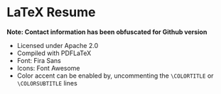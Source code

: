 # LaTeX Resume

**Note: Contact information has been obfuscated for Github version**

* Licensed under Apache 2.0
* Compiled with PDFLaTeX
* Font: Fira Sans
* Icons: Font Awesome
* Color accent can be enabled by, uncommenting the `\COLORTITLE` or `\COLORSUBTITLE` lines